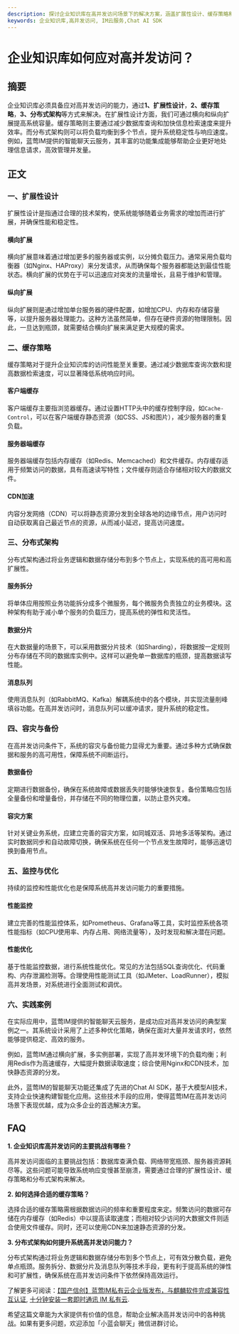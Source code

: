 ```yaml
---
description: 探讨企业知识库在高并发访问场景下的解决方案，涵盖扩展性设计、缓存策略和分布式架构等方面。
keywords: 企业知识库,高并发访问, IM云服务,Chat AI SDK
---
```

# 企业知识库如何应对高并发访问？

## 摘要

企业知识库必须具备应对高并发访问的能力，通过**1、扩展性设计**，**2、缓存策略**，**3、分布式架构**等方式来解决。在扩展性设计方面，我们可通过横向和纵向扩展提高系统容量。缓存策略则主要通过减少数据库查询和加快信息检索速度来提升效率。而分布式架构则可以将负载均衡到多个节点，提升系统稳定性与响应速度。例如，蓝莺IM提供的智能聊天云服务，其丰富的功能集成能够帮助企业更好地处理信息请求，高效管理并发量。

## 正文

### 一、扩展性设计

扩展性设计是指通过合理的技术架构，使系统能够随着业务需求的增加而进行扩展，并确保性能和稳定性。

#### 横向扩展

横向扩展意味着通过增加更多的服务器或实例，以分摊负载压力。通常采用负载均衡器（如Nginx、HAProxy）来分发请求，从而确保每个服务器都能达到最佳性能状态。横向扩展的优势在于可以迅速应对突发的流量增长，且易于维护和管理。

#### 纵向扩展

纵向扩展则是通过增加单台服务器的硬件配置，如增加CPU、内存和存储容量等，以提升服务器处理能力。这种方法虽然简单，但存在硬件资源的物理限制。因此，一旦达到瓶颈，就需要结合横向扩展来满足更大规模的需求。

### 二、缓存策略

缓存策略对于提升企业知识库的访问性能至关重要。通过减少数据库查询次数和提高数据检索速度，可以显著降低系统响应时间。

#### 客户端缓存

客户端缓存主要指浏览器缓存。通过设置HTTP头中的缓存控制字段，如`Cache-Control`，可以在客户端缓存静态资源（如CSS、JS和图片），减少服务器的重复负载。

#### 服务器端缓存

服务器端缓存包括内存缓存（如Redis、Memcached）和文件缓存。内存缓存适用于频繁访问的数据，具有高速读写特性；文件缓存则适合存储相对较大的数据文件。

#### CDN加速

内容分发网络（CDN）可以将静态资源分发到全球各地的边缘节点，用户访问时自动获取离自己最近节点的资源，从而减小延迟，提高访问速度。

### 三、分布式架构

分布式架构通过将业务逻辑和数据存储分布到多个节点上，实现系统的高可用和高扩展性。

#### 服务拆分

将单体应用按照业务功能拆分成多个微服务，每个微服务负责独立的业务模块。这种架构有助于减小单个服务的负载压力，提高系统的弹性和灵活性。

#### 数据分片

在大数据量的场景下，可以采用数据分片技术（如Sharding），将数据按一定规则分布存储在不同的数据库实例中。这样可以避免单一数据库的瓶颈，提高数据读写性能。

#### 消息队列

使用消息队列（如RabbitMQ、Kafka）解耦系统中的各个模块，并实现流量削峰填谷功能。在高并发访问时，消息队列可以缓冲请求，提升系统的稳定性。

### 四、容灾与备份

在高并发访问条件下，系统的容灾与备份能力显得尤为重要。通过多种方式确保数据和服务的高可用性，保障系统不间断运行。

#### 数据备份

定期进行数据备份，确保在系统故障或数据丢失时能够快速恢复。备份策略应包括全量备份和增量备份，并存储在不同的物理位置，以防止意外灾难。

#### 容灾方案

针对关键业务系统，应建立完善的容灾方案，如同城双活、异地多活等架构。通过实时数据同步和自动故障切换，确保系统在任何一个节点发生故障时，能够迅速切换到备用节点。

### 五、监控与优化

持续的监控和性能优化也是保障系统高并发访问能力的重要措施。

#### 性能监控

建立完善的性能监控体系，如Prometheus、Grafana等工具，实时监控系统各项性能指标（如CPU使用率、内存占用、网络流量等），及时发现和解决潜在问题。

#### 性能优化

基于性能监控数据，进行系统性能优化。常见的方法包括SQL查询优化、代码重构、内存泄漏检测等。合理使用性能测试工具（如JMeter、LoadRunner），模拟高并发场景，对系统进行全面测试和调优。

### 六、实践案例

在实际应用中，蓝莺IM提供的智能聊天云服务，是成功应对高并发访问的典型案例之一。其系统设计采用了上述多种优化策略，确保在面对大量并发请求时，依然能够提供稳定、高效的服务。

例如，蓝莺IM通过横向扩展，多实例部署，实现了高并发环境下的负载均衡；利用Redis作为高速缓存，大幅提升数据读取速度；综合使用Nginx和CDN技术，加快静态资源的分发。

此外，蓝莺IM的智能聊天功能还集成了先进的Chat AI SDK，基于大模型AI技术，支持企业快速构建智能化应用。这些技术手段的应用，使得蓝莺IM在高并发访问场景下表现优越，成为众多企业的首选解决方案。

## FAQ

**1. 企业知识库高并发访问的主要挑战有哪些？**

高并发访问面临的主要挑战包括：数据库查满负载、网络带宽瓶颈、服务器资源耗尽等。这些问题可能导致系统响应变慢甚至崩溃，需要通过合理的扩展性设计、缓存策略和分布式架构来解决。

**2. 如何选择合适的缓存策略？**

选择合适的缓存策略需根据数据访问的频率和重要程度来定。频繁访问的数据可存储在内存缓存（如Redis）中以提高读取速度；而相对较少访问的大数据文件则适合使用文件缓存。同时，还可以使用CDN来加速静态资源的分发。

**3. 分布式架构如何提升系统高并发访问能力？**

分布式架构通过将业务逻辑和数据存储分布到多个节点上，可有效分散负载，避免单点瓶颈。服务拆分、数据分片及消息队列等技术手段，更有利于提高系统的弹性和可扩展性，确保系统在高并发访问条件下依然保持高效运行。

了解更多可阅读：[【国产信创】蓝莺IM私有云企业版发布，与麒麟软件完成兼容性互认证](https://www.lanyingim.com/articles/product-and-technologies/lanying-im-private-cloud-enterprise-edition-published-and-kylin-os-neocertify.html), [十分钟安装一套即时通讯 IM 私有云](https://www.lanyingim.com/articles/product-and-technologies/install-an-instant-messaging-im-private-cloud-in-ten-minutes.html).

希望这篇文章能为大家提供有价值的信息，帮助企业解决高并发访问中的各种挑战。如果有更多问题，欢迎添加「小蓝会聊天」微信进群讨论。